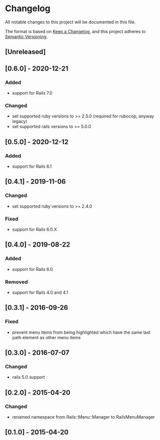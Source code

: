 # Changelog

All notable changes to this project will be documented in this file.

The format is based on [Keep a Changelog](https://keepachangelog.com/en/1.0.0/),
and this project adheres to [Semantic Versioning](https://semver.org/spec/v2.0.0.html).

## [Unreleased]

## [0.6.0] - 2020-12-21

### Added

- support for Rails 7.0

### Changed

- set supported ruby versions to >= 2.5.0 (required for rubocop, anyway legacy)
- set supported rails versions to >= 5.0.0

## [0.5.0] - 2020-12-12

### Added

- support for Rails 6.1

## [0.4.1] - 2019-11-06

### Changed

- set supported ruby versions to >= 2.4.0

### Fixed

- support for Rails 6.0.X

## [0.4.0] - 2019-08-22

### Added

- support for Rails 6.0

### Removed

- support for Rails 4.0 and 4.1

## [0.3.1] - 2016-09-26

### Fixed

- prevent menu items from being highlighted which have the same last path element as other menu items

## [0.3.0] - 2016-07-07

### Changed

- rails 5.0 support

## [0.2.0] - 2015-04-20

### Changed

- renamed namespace from Rails::Menu::Manager to RailsMenuManager

## [0.1.0] - 2015-04-20
